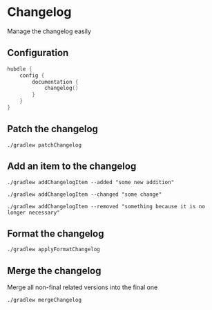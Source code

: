 # Changelog

Manage the changelog easily

## Configuration

```kotlin
hubdle {
    config {
        documentation {
            changelog()
        }
    }
}
```

## Patch the changelog

```shell
./gradlew patchChangelog
```

## Add an item to the changelog

```shell
./gradlew addChangelogItem --added "some new addition"
```

```shell
./gradlew addChangelogItem --changed "some change"
```

```shell
./gradlew addChangelogItem --removed "something because it is no longer necessary"
```

## Format the changelog

```shell
./gradlew applyFormatChangelog
```

## Merge the changelog

Merge all non-final related versions into the final one

```shell
./gradlew mergeChangelog
```

